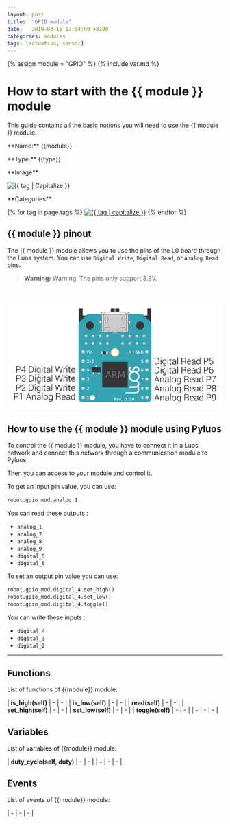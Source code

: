 ```yaml
---
layout: post
title:  "GPIO module"
date:   2019-03-15 17:54:00 +0100
categories: modules
tags: [actuation, sensor]
---
```

{% assign module = "GPIO" %}
{% include var.md %}

# How to start with the {{ module }} module

This guide contains all the basic notions you will need to use the {{ module }} module.

<div class="sheet" markdown="1">
<p class="sheet-title" markdown="1">**Name:** {{module}}</p>
<p class="sheet-title" markdown="1">**Type:** {{type}}</p>
<p class="sheet-title" markdown="1">**Image**</p>
<p class="indent" markdown="1"><img height="150" src="/assets/img/{{ module | downcase }}-module.png" alt="{{ tag | Capitalize }}"></p>
<p class="sheet-title" markdown="1">**Categories**</p>
<p class="indent" markdown="1">
{% for tag in page.tags %}
  <a href="{{ "/" | absolute_url }}tags.html"><img height="50" src="/assets/img/sticker-{{ tag }}.png" alt="{{ tag | capitalize }}"></a>
{% endfor %}
</p>
</div>

## {{ module }} pinout

The {{ module }} module allows you to use the pins of the L0 board through the Luos system. You can use `Digital Write`, `Digital Read`, or `Analog Read` pins.

<blockquote class="warning"><strong>Warning:</strong> Warning: The pins only support 3.3V.</blockquote><br />

![GPIO pinout](/assets/img/GPIO_pinout.png)

## How to use the {{ module }} module using Pyluos

To control the {{ module }} module, you have to connect it in a Luos network and connect this network through a communication module to Pyluos.

Then you can access to your module and control it.

To get an input pin value, you can use:

```python
robot.gpio_mod.analog_1
```
 
You can read these outputs :

* `analog_1`
* `analog_7`
* `analog_8`
* `analog_9`
* `digital_5`
* `digital_6`

To set an output pin value you can use:

```python
robot.gpio_mod.digital_4.set_high()
robot.gpio_mod.digital_4.set_low()
robot.gpio_mod.digital_4.toggle()
```
 
You can write these inputs :

* `digital_4`
* `digital_3`
* `digital_2`

----

## Functions
List of functions of {{module}} module:

| **is_high(self)** | - | - | 
| **is_low(self)** | - | - | 
| **read(self)** | - | - | 
| **set_high(self)** | - | - | 
| **set_low(self)** | - | - | 
| **toggle(self)** | - | - | 
| **-** | - | - | 

## Variables
List of variables of {{module}} module:

| **duty_cycle(self, duty)** | - | - | 
| **-** | - | - | 

## Events
List of events of {{module}} module:

| **-** | - | - | 
